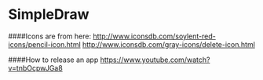 # SimpleDraw

####Icons are from here:
http://www.iconsdb.com/soylent-red-icons/pencil-icon.html
http://www.iconsdb.com/gray-icons/delete-icon.html


####How to release an app
https://www.youtube.com/watch?v=tnbOcpwJGa8
